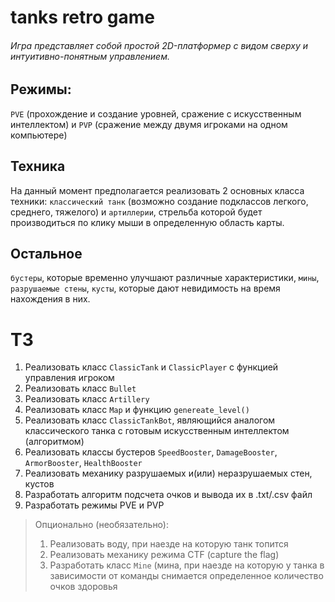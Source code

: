 # tanks retro game
###### Игра представляет собой простой 2D-платформер с видом сверху и интуитивно-понятным управлением.
## Режимы:
`PVE` (прохождение и создание уровней, сражение с искусственным интеллектом) и `PVP` (сражение между двумя игроками на одном компьютере)
## Техника
На данный момент предполагается реализовать 2 основных класса техники: `классический танк` (возможно создание подклассов легкого, среднего, тяжелого) и `артиллерии`, стрельба которой будет производиться по клику мыши в определенную область карты.
## Остальное
`бустеры`, которые временно улучшают различные характеристики, `мины`, `разрушаемые стены`, `кусты`, которые дают невидимость на время нахождения в них.

# ТЗ
1) Реализовать класс `ClassicTank` и `ClassicPlayer` с функцией управления игроком
2) Реализовать класс `Bullet`
3) Реализовать класс `Artillery`
4) Реализовать класс `Map` и функцию `genereate_level()`
5) Реализовать класс `ClassicTankBot`, являющийся аналогом классического танка с готовым искусственным интеллектом (алгоритмом)
6) Реализовать классы бустеров `SpeedBooster`, `DamageBooster`, `ArmorBooster`, `HealthBooster`
7) Реализовать механику разрушаемых и(или) неразрушаемых стен, кустов
8) Разработать алгоритм подсчета очков и вывода их в .txt/.csv файл
9) Разработать режимы PVE и PVP
> Опционально (необязательно):
> 1) Реализовать воду, при наезде на которую танк топится
> 2) Реализовать механику режима CTF (capture the flag)
> 3) Разработать класс `Mine` (мина, при наезде на которую у танка в зависимости от команды снимается определенное количество очков здоровья

